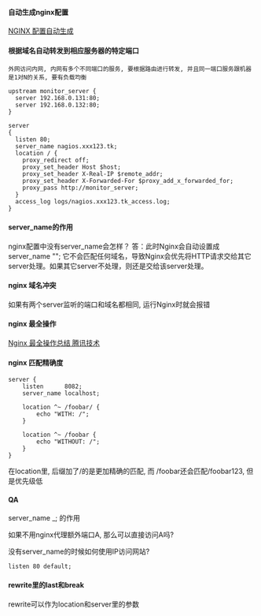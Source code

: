 
#### 自动生成nginx配置
[NGINX 配置自动生成](https://www.digitalocean.com/community/tools/nginx?global.app.lang=zhCN)



#### 根据域名自动转发到相应服务器的特定端口

    外网访问内网, 内网有多个不同端口的服务, 要根据路由进行转发, 并且同一端口服务跟机器是1对N的关系, 要有负载均衡

~~~
upstream monitor_server {
  server 192.168.0.131:80;
  server 192.168.0.132:80;
}

server
{
  listen 80;
  server_name nagios.xxx123.tk;
  location / {
    proxy_redirect off;
    proxy_set_header Host $host;
    proxy_set_header X-Real-IP $remote_addr;
    proxy_set_header X-Forwarded-For $proxy_add_x_forwarded_for;
    proxy_pass http://monitor_server;
  }
  access_log logs/nagios.xxx123.tk_access.log;
}
~~~

#### server_name的作用
nginx配置中没有server_name会怎样？
答：此时Nginx会自动设置成 server_name ""; 它不会匹配任何域名，导致Nginx会优先将HTTP请求交给其它server处理。如果其它server不处理，则还是交给该server处理。

#### nginx 域名冲突

如果有两个server监听的端口和域名都相同, 运行Nginx时就会报错

#### nginx 最全操作
[Nginx 最全操作总结 腾讯技术](https://zhuanlan.zhihu.com/p/384752564)

#### nginx 匹配精确度
~~~
server {
    listen      8082;
    server_name localhost;

    location ^~ /foobar/ {
        echo "WITH: /";
    }

    location ^~ /foobar {
        echo "WITHOUT: /";
    }
}
~~~

在location里, 后缀加了/的是更加精确的匹配, 而 /foobar还会匹配/foobar123, 但是优先级低

#### QA
server_name _; 的作用

如果不用nginx代理额外端口A, 那么可以直接访问A吗?

没有server_name的时候如何使用IP访问网站?  

    listen 80 default;


#### rewrite里的last和break
rewrite可以作为location和server里的参数
